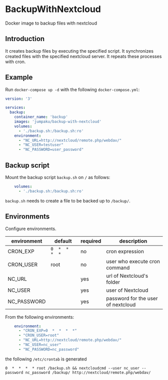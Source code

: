 # BackupWithNextcloud

Docker image to backup files with nextcloud

## Introduction

It creates backup files by executing the specified script.
It synchronizes created files with the specified nextcloud server.
It repeats these processes with cron.

## Example

Run `docker-compose up -d` with the following `docker-compose.yml`:

```yml
version: '3'

services: 
  backup:
    container_name: 'backup'
    images: 'jumpaku/backup-with-nextcloud'
    volumes: 
      - './backup.sh:/backup.sh:ro'
    environment: 
      - "NC_URL=http://nextcloud/remote.php/webdav/"
      - "NC_USER=testuser"
      - "NC_PASSWORD=user_password"
```


## Backup script

Mount the backup script `backup.sh` on `/` as follows:

```yml
    volumes: 
      - './backup.sh:/backup.sh:ro'
```

`backup.sh` needs to create a file to be backed up to `/backup/`.

## Environments

Configure environments.

| environment | default         | required | description |
|-------------|-----------------|----------|-------------|
| CRON_EXP    | `0  *  *  *  *` | no       | cron expression |
| CRON_USER   | root            | no       | user who execute cron command |
| NC_URL      |                 | yes      | url of Nextcloud's folder |
| NC_USER     |                 | yes      | user of Nextcloud |
| NC_PASSWORD |                 | yes      | password for the user of nextcloud |

From the following environments:

```yml
    environment: 
      - "CRON_EXP=0  *  *  *  *"
      - "CRON_USER=root"
      - "NC_URL=http://nextcloud/remote.php/webdav/"
      - "NC_USER=nc_user"
      - "NC_PASSWORD=nc_password"
```

the following `/etc/crontab` is generated

```
0  *  *  *  * root /backup.sh && nextcloudcmd --user nc_user --password nc_password /backup/ http://nextcloud/remote.php/webdav/
```
